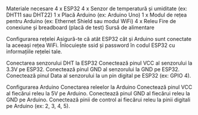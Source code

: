 Materiale necesare
4 x ESP32
4 x Senzor de temperatură și umiditate (ex: DHT11 sau DHT22)
1 x Placă Arduino (ex: Arduino Uno)
1 x Modul de rețea pentru Arduino (ex: Ethernet Shield sau modul WiFi)
4 x Releu
Fire de conexiune și breadboard (placă de test)
Sursă de alimentare

Configurarea rețelei
Asigură-te că atât ESP32 cât și Arduino sunt conectate la aceeași rețea WiFi.
Înlocuiește ssid și password în codul ESP32 cu informațiile rețelei tale.

Conectarea senzorului DHT la ESP32
Conectează pinul VCC al senzorului la 3.3V pe ESP32.
Conectează pinul GND al senzorului la GND pe ESP32.
Conectează pinul Data al senzorului la un pin digital pe ESP32 (ex: GPIO 4).

Configurarea Arduino
Conectarea releelor la Arduino
Conectează pinul VCC al fiecărui releu la 5V pe Arduino.
Conectează pinul GND al fiecărui releu la GND pe Arduino.
Conectează pinii de control ai fiecărui releu la pinii digitali pe Arduino (ex: 2, 3, 4, 5).

